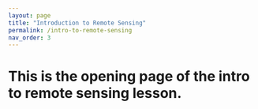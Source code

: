 ```yaml
---
layout: page
title: "Introduction to Remote Sensing"
permalink: /intro-to-remote-sensing
nav_order: 3
---
```




# This is the opening page of the intro to remote sensing lesson.
